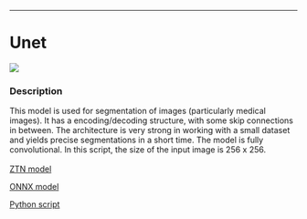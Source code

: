 ***

# **Unet**

[<img src="unet/unet.gif">](unet)

### Description

This model is used for segmentation of images (particularly medical images). It has a encoding/decoding structure, with some skip connections in between. The architecture is very strong in working with a small dataset and yields precise segmentations in a short time. The model is fully convolutional. In this script, the size of the input image is 256 x 256.
<br /><br />
[ZTN model](unet/ztn/unet.ztn)

[ONNX model](unet/keras_model.onnx)

[Python script](unet)
<br /><br />
